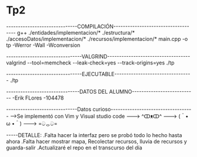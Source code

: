 # Tp2

------------------------------COMPILACIÓN------------------------------------
g++ ./entidades/implementacion/* ./estructura/* ./accesoDatos/implementacion/* ./recursos/implementacion/* main.cpp -o tp -Werror -Wall -Wconversion

--------------------------------VALGRIND-----------------------------------
valgrind --tool=memcheck --leak-check=yes --track-origins=yes ./tp



--------------------------------EJECUTABLE---------------------------------
./tp


-------------------------------DATOS DEL ALUMNO---------------------------
	-Erik FLores
	-104478
	
------------------------------Datos curioso-----------------------------------
-->Se implementó con Vim y Visual studio code
---> ^ↀᴥↀ^ ---> (＾• ω •＾) ---> =ටᆼට=


-----DETALLE:
.Falta hacer la interfaz pero se probó todo lo hecho hasta ahora
.Falta hacer mostrar mapa, Recolectar recursos, lluvia de recursos y guarda-salir
.Actualizaré el repo en el transcurso del día


